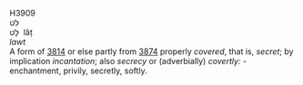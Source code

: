 <body>
  <p>H3909<br>  לט  <br> לָט  ‎  lâṭ  <br><i>lawt </i><br>A form of <a href="h3814.htm">3814</a> or else partly from <a href="h3874.htm">3874</a>  properly <i>covered</i>, that is, <i>secret</i>; by implication <i>incantation</i>; also <i>secrecy</i> or (adverbially) <i>covertly: - </i>enchantment, privily, secretly, softly.<br></p>
 </body>